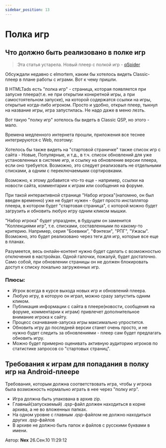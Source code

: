 ```yaml
---
sidebar_position: 13
---
```


# Полка игр
<!-- [:informarch_gameshelf] -->

## Что должно быть реализовано в полке игр
<!-- [:informarch_gameshelf_todo] -->

> Эта статья устарела. Новый плеер c полкой игр - [qSpider](https://github.com/QSPFoundation/qspider/releases)

Обсуждали недавно с elmortem, каким бы хотелось видеть Classic-плеер в плане работы с играми. Вот к чему пришли.

В HTMLTads есть "полка игр" - страница, которая появляется при запуске плеера(т.е. не при открытии конкретной игры, а при самостоятельном запуске), на которой содержатся ссылки на игры, открытые когда-либо игроком. Просто и удобно, открыл плеер, тыкнул на название игры, игра запустилась. Не надо даже в меню лезть.

Вот такую "полку игр" хотелось бы видеть в Classic QSP, но этого - мало.

Времена медленного интернета прошли, приложения все теснее интегрируются с Web, поэтому:

Хотелось бы также видеть на "стартовой страничке" также список игр с сайта - Новые, Популярные, и т.д., в т.ч. список обновлений для уже установленных в системе игр, и ссылку на обновление версии плеера, если оно требуется. Возможно, это следует реализовать не отдельными списками, а одним с переключаемыми сортировками.

Возможно, к этому добавится что-то еще - например, ссылки на новости сайта, комментарии к играм или сообщения на форуме.

При такой интерактивной странице "Набор игрока"(напомню, он был введен временно) уже не будет нужен - будет просто инсталлятор плеера, в котором будет "стартовая страница", с которой можно будет загрузить и обновить любую игру одним кликом мышки.

"Набор игрока" будет упразднен, в будущем он заменится "Коллекциями игр", т.е. списками, составленными по какому-то критерию. Например, серия "Боевики", "Фэнтези", "РПГ", "Ужасы". Возможно, это будет реализовано через теги для игр, которые все еще в планах.

Разумеется, весь онлайн-контент нужно будет сделать с возможностью отключения в настройках. Одной галочки, пожалуй, будет достаточно. Само собой, при обновлении страницы он не должен блокировать доступ к списку локально загруженных игр.

### Плюсы:
<!-- [:informarch_gameshelf_pluses] -->

* Игрок всегда в курсе выхода новых игр и обновлений плеера.
* Любую игру, в которую он играл, можно сразу запустить одним кликом.
* Публикация информации с сайта в плеере(новости, сообщения на форуме, комментарии к играм) привлечет дополнительное внимание игрока к сайту.
* Процесс скачивания-запуска игры максимально упростится.
* Обновить игру до последней версии станет очень просто, и не нужно будет следить за обновлениями - плеер сам будет предлагать обновить игру.
* Можно будет примерно оценивать активную аудиторию игроков по статистике запросов со "стартовых страниц".

## Требования к играм для попадания в полку игр на Android-плеере
<!-- [:informarch_gameshelf_needs] -->

Требования, которым должна соответствовать игра, чтобы у игрока была возможность нормально играть в нее через "полку игр".

* Игра должна быть упакована в архив zip.
* Главный(запускаемый) .qsp-файл должен находиться в корне архива, а не во вложенных папках.
* На одном уровне с главным .qsp-файлом не должно находиться других .qsp-файлов
* В архиве не должно быть папок и файлов с русскими буквами в имени.


Автор: **Nex**
26.Сен.10 11:29:12
